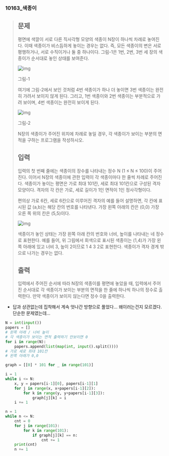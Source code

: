 ### 10163_색종이

> ## 문제
>
> 평면에 색깔이 서로 다른 직사각형 모양의 색종이 N장이 하나씩 차례로 놓여진다. 이때 색종이가 비스듬하게 놓이는 경우는 없다. 즉, 모든 색종이의 변은 서로 평행하거나, 서로 수직이거나 둘 중 하나이다. 그림-1은 1번, 2번, 3번 세 장의 색종이가 순서대로 놓인 상태를 보여준다.
>
> ![img](https://upload.acmicpc.net/35e4c6f0-a2b6-43ac-8667-86d3fc5acc78/-/preview/)
>
> 그림-1
>
> 여기에 그림-2에서 보인 것처럼 4번 색종이가 하나 더 놓이면 3번 색종이는 완전히 가려서 보이지 않게 된다. 그리고, 1번 색종이와 2번 색종이는 부분적으로 가려 보이며, 4번 색종이는 완전히 보이게 된다.
>
> ![img](https://upload.acmicpc.net/407be9a9-4f31-4fc1-be51-97231052dd72/-/preview/)
>
> 그림-2
>
> N장의 색종이가 주어진 위치에 차례로 놓일 경우, 각 색종이가 보이는 부분의 면적을 구하는 프로그램을 작성하시오. 
>
> ## 입력
>
> 입력의 첫 번째 줄에는 색종이의 장수를 나타내는 정수 N (1 ≤ N ≤ 100)이 주어진다. 이어서 N장의 색종이에 관한 입력이 각 색종이마다 한 줄씩 차례로 주어진다. 색종이가 놓이는 평면은 가로 최대 101칸, 세로 최대 101칸으로 구성된 격자 모양이다. 격자의 각 칸은 가로, 세로 길이가 1인 면적이 1인 정사각형이다. 
>
> 편의상 가로 6칸, 세로 6칸으로 이루어진 격자의 예를 들어 설명하면, 각 칸에 표시된 값 (a,b)는 해당 칸의 번호를 나타낸다. 가장 왼쪽 아래의 칸은 (0,0) 가장 오른 쪽 위의 칸은 (5,5)이다. 
>
> ![img](https://upload.acmicpc.net/0f0f2045-2ff6-4e2d-87ee-3026d3ba7f68/-/preview/)
>
> 색종이가 놓인 상태는 가장 왼쪽 아래 칸의 번호와 너비, 높이를 나타내는 네 정수로 표현한다. 예를 들어, 위 그림에서 회색으로 표시된 색종이는 (1,4)가 가장 왼쪽 아래에 있고 너비 3, 높이 2이므로 1 4 3 2로 표현한다. 색종이가 격자 경계 밖으로 나가는 경우는 없다. 
>
> ## 출력
>
> 입력에서 주어진 순서에 따라 N장의 색종이를 평면에 놓았을 때, 입력에서 주어진 순서대로 각 색종이가 보이는 부분의 면적을 한 줄에 하나씩 하나의 정수로 출력한다. 만약 색종이가 보이지 않는다면 정수 0을 출력한다. 



- 답과 상관없는데 집착해서 계속 엇나간 방향으로 풀었다... 왜이러는건지 모르겠다. 단순한 문제였는데...

```python
N = int(input())
papers = []
# 왼쪽 아래 / 너비 높이
# 각 색종이가 보이는 면적 출력하기 안보이면 0
for i in range(N):
    papers.append(list(map(int, input().split())))
# 가로 세로 최대 101칸
# 왼쪽 아래가 0,0

graph = [[0] * 101 for _ in range(101)]

i = 1
while i <= N:
    x, y = papers[i-1][0], papers[i-1][1]
    for j in range(x, x+papers[i-1][2]):
        for k in range(y, y+papers[i-1][3]):
            graph[j][k] = i
    i += 1

n = 1
while n <= N:
    cnt = 0
    for j in range(101):
        for k in range(101):
            if graph[j][k] == n:
                cnt += 1
    print(cnt)
    n += 1

```

